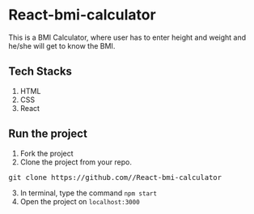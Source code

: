 # React-bmi-calculator
This is a BMI Calculator, where user has to enter height and weight and he/she will get to know the BMI.
## Tech Stacks
1. HTML 
2. CSS
3. React
## Run the project
1. Fork the project 
2. Clone the project from your repo.
<pre>git clone https://github.com/<username>/React-bmi-calculator</pre>
3. In terminal, type the command ``npm start``
3. Open the project on ``localhost:3000``
